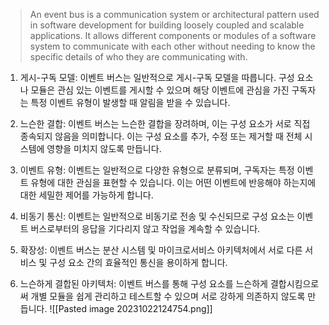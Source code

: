 > An event bus is a communication system or architectural pattern used in software development for building loosely coupled and scalable applications. It allows different components or modules of a software system to communicate with each other without needing to know the specific details of who they are communicating with.

1. 게시-구독 모델: 이벤트 버스는 일반적으로 게시-구독 모델을 따릅니다. 구성 요소나 모듈은 관심 있는 이벤트를 게시할 수 있으며 해당 이벤트에 관심을 가진 구독자는 특정 이벤트 유형이 발생할 때 알림을 받을 수 있습니다.
    
2. 느슨한 결합: 이벤트 버스는 느슨한 결합을 장려하며, 이는 구성 요소가 서로 직접 종속되지 않음을 의미합니다. 이는 구성 요소를 추가, 수정 또는 제거할 때 전체 시스템에 영향을 미치지 않도록 만듭니다.
    
3. 이벤트 유형: 이벤트는 일반적으로 다양한 유형으로 분류되며, 구독자는 특정 이벤트 유형에 대한 관심을 표현할 수 있습니다. 이는 어떤 이벤트에 반응해야 하는지에 대한 세밀한 제어를 가능하게 합니다.
    
4. 비동기 통신: 이벤트는 일반적으로 비동기로 전송 및 수신되므로 구성 요소는 이벤트 버스로부터의 응답을 기다리지 않고 작업을 계속할 수 있습니다.
    
5. 확장성: 이벤트 버스는 분산 시스템 및 마이크로서비스 아키텍처에서 서로 다른 서비스 및 구성 요소 간의 효율적인 통신을 용이하게 합니다.
    
6. 느슨하게 결합된 아키텍처: 이벤트 버스를 통해 구성 요소를 느슨하게 결합시킴으로써 개별 모듈을 쉽게 관리하고 테스트할 수 있으며 서로 강하게 의존하지 않도록 만듭니다.
![[Pasted image 20231022124754.png]]